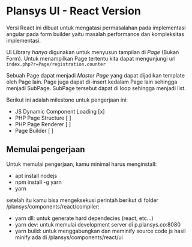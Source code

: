 # Plansys UI - React Version #

Versi React ini dibuat untuk mengatasi permasalahan pada implementasi angular
pada form builder yaitu masalah performance dan kompleksitas implementasi.

UI Library *hanya* digunakan untuk menyusun tampilan di *Page* (Bukan 
Form). Untuk menampilkan Page tertentu kita dapat mengunjungi url 
`index.php?r=Page/registration.counter`

Sebuah Page dapat menjadi *Master Page* yang dapat dijadikan template 
oleh Page lain. Page juga dapat di-insert kedalam Page lain sehingga menjadi 
SubPage. SubPage tersebut dapat di loop sehingga menjadi list.

Berikut ini adalah milestone untuk pengerjaan ini:

- JS Dynamic Component Loading                    [x] 
- PHP Page Structure                              [ ]
- PHP Page Renderer                               [ ]
- Page Builder                                    [ ]

## Memulai pengerjaan ##

Untuk memulai pengerjaan, kamu minimal harus menginstall:

- apt install nodejs
- npm install -g yarn
- yarn

setelah itu kamu bisa mengeksekusi perintah berikut
di folder /plansys/components/react/compiler:
- yarn dll: untuk generate hard dependecies (react, etc...)
- yarn dev: untuk memulai development server di p.plansys.co:8080
- yarn build: untuk menggabungkan dan meminify source code js 
              hasil minify ada di /plansys/components/react/ui